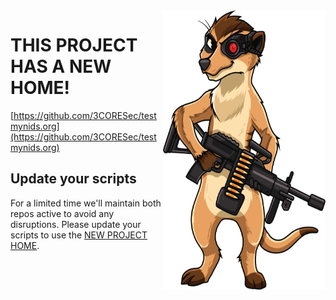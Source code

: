 <img align="right" width="260" height="447" src="./assets/imgs/tmnids-mascot-small.png">

# THIS PROJECT HAS A NEW HOME!
[https://github.com/3CORESec/testmynids.org](https://github.com/3CORESec/testmynids.org)

## Update your scripts

For a limited time we'll maintain both repos active to avoid any disruptions. Please update your scripts to use the [NEW PROJECT HOME](https://github.com/3CORESec/testmynids.org).
